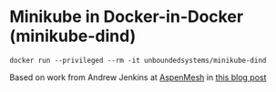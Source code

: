 # Minikube in Docker-in-Docker (minikube-dind)

```
docker run --privileged --rm -it unboundedsystems/minikube-dind
```

Based on work from Andrew Jenkins at [AspenMesh](https://aspenmesh.io/) in
[this blog post](https://aspenmesh.io/2018/01/building-istio-with-minikube-in-a-container-and-jenkins/)
